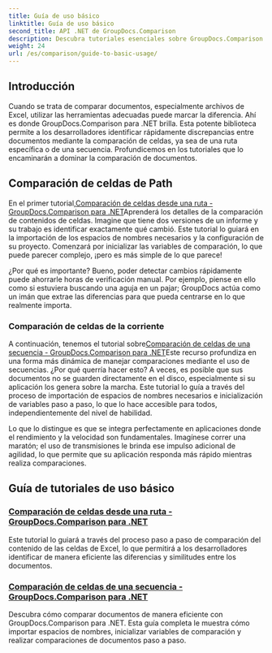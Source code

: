 ```yaml
---
title: Guía de uso básico
linktitle: Guía de uso básico
second_title: API .NET de GroupDocs.Comparison
description: Descubra tutoriales esenciales sobre GroupDocs.Comparison para .NET para comparar documentos de manera eficiente y obtener información sobre el desarrollo. Aprenda a comparar celdas de Excel fácilmente.
weight: 24
url: /es/comparison/guide-to-basic-usage/
---
```

## Introducción

Cuando se trata de comparar documentos, especialmente archivos de Excel, utilizar las herramientas adecuadas puede marcar la diferencia. Ahí es donde GroupDocs.Comparison para .NET brilla. Esta potente biblioteca permite a los desarrolladores identificar rápidamente discrepancias entre documentos mediante la comparación de celdas, ya sea de una ruta específica o de una secuencia. Profundicemos en los tutoriales que lo encaminarán a dominar la comparación de documentos.

## Comparación de celdas de Path

 En el primer tutorial,[Comparación de celdas desde una ruta - GroupDocs.Comparison para .NET](./comparing-cells-from-path/)Aprenderá los detalles de la comparación de contenidos de celdas. Imagine que tiene dos versiones de un informe y su trabajo es identificar exactamente qué cambió. Este tutorial lo guiará en la importación de los espacios de nombres necesarios y la configuración de su proyecto. Comenzará por inicializar las variables de comparación, lo que puede parecer complejo, ¡pero es más simple de lo que parece!

¿Por qué es importante? Bueno, poder detectar cambios rápidamente puede ahorrarle horas de verificación manual. Por ejemplo, piense en ello como si estuviera buscando una aguja en un pajar; GroupDocs actúa como un imán que extrae las diferencias para que pueda centrarse en lo que realmente importa.

### Comparación de celdas de la corriente

 A continuación, tenemos el tutorial sobre[Comparación de celdas de una secuencia - GroupDocs.Comparison para .NET](./comparing-cells-from-stream/)Este recurso profundiza en una forma más dinámica de manejar comparaciones mediante el uso de secuencias. ¿Por qué querría hacer esto? A veces, es posible que sus documentos no se guarden directamente en el disco, especialmente si su aplicación los genera sobre la marcha. Este tutorial lo guía a través del proceso de importación de espacios de nombres necesarios e inicialización de variables paso a paso, lo que lo hace accesible para todos, independientemente del nivel de habilidad.

Lo que lo distingue es que se integra perfectamente en aplicaciones donde el rendimiento y la velocidad son fundamentales. Imagínese correr una maratón; el uso de transmisiones le brinda ese impulso adicional de agilidad, lo que permite que su aplicación responda más rápido mientras realiza comparaciones.

## Guía de tutoriales de uso básico
### [Comparación de celdas desde una ruta - GroupDocs.Comparison para .NET](./comparing-cells-from-path/)
Este tutorial lo guiará a través del proceso paso a paso de comparación del contenido de las celdas de Excel, lo que permitirá a los desarrolladores identificar de manera eficiente las diferencias y similitudes entre los documentos.
### [Comparación de celdas de una secuencia - GroupDocs.Comparison para .NET](./comparing-cells-from-stream/)
Descubra cómo comparar documentos de manera eficiente con GroupDocs.Comparison para .NET. Esta guía completa le muestra cómo importar espacios de nombres, inicializar variables de comparación y realizar comparaciones de documentos paso a paso.